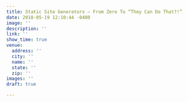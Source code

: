 ```yaml
---
title: Static Site Generators — From Zero To “They Can Do That?!”
date: 2018-05-19 12:10:44 -0400
image: ''
description: ''
link: ''
show_time: true
venue:
  address: ''
  city: ''
  name: ''
  state: ''
  zip: ''
images: ''
draft: true

---
```

